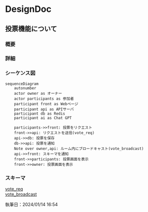 # DesignDoc

## 投票機能について

### 概要

### 詳細

### シーケンス図

```mermaid
sequenceDiagram
    autonumber
    actor owner as オーナー
    actor participants as 参加者
    participant front as Webページ
    participant api as APIサーバ
    participant db as Redis
    participant ai as Chat GPT

    participants->>front: 投票をリクエスト
    front->>api: リクエストを送信(vote_req)
    api->>db: 投票を保存
    db->>api: 投票を通知
    Note over owner,api: ルーム内にブロードキャスト(vote_broadcast)
    api->>front: スキーマを通知
    front->>participants: 投票画面を表示
    front->>owner: 投票画面を表示
```

### スキーマ

[vote_req](/docs/DesignDog/schema/10_投票/vote_req.json)  
[vote_broadcast](/docs/DesignDog/schema/10_投票/vote_broadcast.json)

執筆日：2024/01/14 16:54
